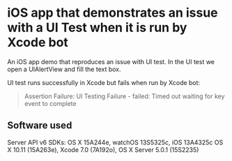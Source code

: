 #  iOS app that demonstrates an issue with a UI Test when it is run by Xcode bot

An iOS app demo that reproduces an issue with UI test. In the UI test we open a UIAlertView and fill the text box.

UI test runs successfully in Xcode but fails when run by Xcode bot:

> Assertion Failure: UI Testing Failure - failed: Timed out waiting for key event to complete


## Software used

Server API v6
SDKs: OS X 15A244e, watchOS 13S5325c, iOS 13A4325c
OS X 10.11 (15A263e), Xcode 7.0 (7A192o), OS X Server 5.0.1 (15S2235)
